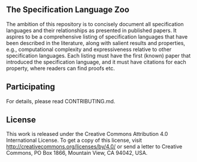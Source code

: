 The Specification Language Zoo
------------------------------

The ambition of this repository is to concisely document all specification
languages and their relationships as presented in published papers. It aspires
to be a comprehensive listing of specification languages that have been
described in the literature, along with salient results and properties, e.g.,
computational complexity and expressiveness relative to other specification
languages. Each listing must have the first (known) paper that introduced the
specification language, and it must have citations for each property, where
readers can find proofs etc.


Participating
-------------

For details, please read CONTRIBUTING.md.


License
-------

This work is released under the Creative Commons Attribution 4.0 International
License. To get a copy of this license, visit
http://creativecommons.org/licenses/by/4.0/
or send a letter to Creative Commons, PO Box 1866, Mountain View, CA 94042, USA.
